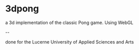 # 3dpong
a 3d implementation of the classic Pong game. Using WebGL

--

done for the Lucerne University of Applied Sciences and Arts
